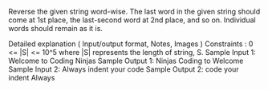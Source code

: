 Reverse the given string word-wise. The last word in the given string should come at 1st place, the last-second word at 2nd place, and so on. Individual words should remain as it is.

Detailed explanation ( Input/output format, Notes, Images )
Constraints :
0 <= |S| <= 10^5
where |S| represents the length of string, S.
Sample Input 1:
Welcome to Coding Ninjas
Sample Output 1:
Ninjas Coding to Welcome
Sample Input 2:
Always indent your code
Sample Output 2:
code your indent Always
